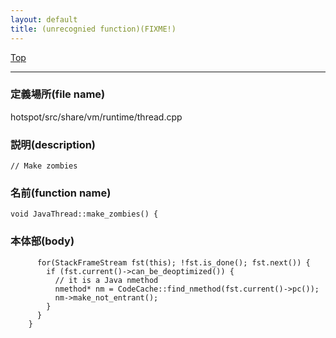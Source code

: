 ```yaml
---
layout: default
title: (unrecognied function)(FIXME!)
---
```

[Top](../index.html)

--- 
### 定義場所(file name)
hotspot/src/share/vm/runtime/thread.cpp
### 説明(description)

```
// Make zombies
```

### 名前(function name)
```
void JavaThread::make_zombies() {
```

### 本体部(body)
```
	  for(StackFrameStream fst(this); !fst.is_done(); fst.next()) {
	    if (fst.current()->can_be_deoptimized()) {
	      // it is a Java nmethod
	      nmethod* nm = CodeCache::find_nmethod(fst.current()->pc());
	      nm->make_not_entrant();
	    }
	  }
	}
	
```


